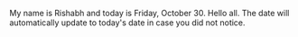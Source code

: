 My name is Rishabh and today is Friday, October 30. Hello all. The date will automatically update to today's date in case you did not notice.
